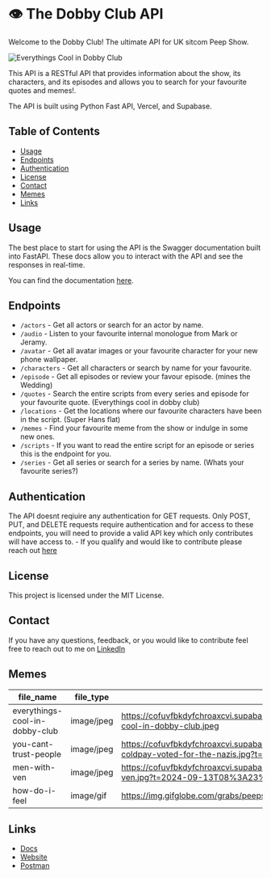# 👁️ The Dobby Club API

Welcome to the Dobby Club! The ultimate API for UK sitcom Peep Show.

![Everythings Cool in Dobby Club](https://cofuvfbkdyfchroaxcvi.supabase.co/storage/v1/object/public/memes/everythings-cool-in-dobby-club.jpeg)

This API is a RESTful API that provides information about the show, its characters, and its episodes and allows you to search for your favourite quotes and memes!. 

The API is built using Python Fast API, Vercel, and Supabase.

## Table of Contents

- [Usage](#usage)
- [Endpoints](#endpoints)
- [Authentication](#authentication)
- [License](#license)
- [Contact](#contact)
- [Memes](#memes)
- [Links](#links)

## Usage

The best place to start for using the API is the Swagger documentation built into FastAPI. These docs allow you to interact with the API and see the responses in real-time.

You can find the documentation [here](https://thedobby.club/docs/).

## Endpoints
- `/actors` - Get all actors or search for an actor by name.
- `/audio` - Listen to your favourite internal monologue from Mark or Jeramy.
- `/avatar` - Get all avatar images or your favourite character for your new phone wallpaper.
- `/characters` - Get all characters or search by name for your favourite.
- `/episode` - Get all episodes or review your favour episode. (mines the Wedding)
- `/quotes` - Search the entire scripts from every series and episode for your favourite quote. (Everythings cool in dobby club)
- `/locations` - Get the locations where our favourite characters have been in the script. (Super Hans flat)
- `/memes` - Find your favourite meme from the show or indulge in some new ones.
- `/scripts` - If you want to read the entire script for an episode or series this is the endpoint for you.
- `/series` - Get all series or search for a series by name. (Whats your favourite series?)

## Authentication

The API doesnt reqiuire any authentication for GET requests. Only POST, PUT, and DELETE requests require authentication and for access to these endpoints, you will need to provide a valid API key which only contributes will have access to. - If you qualify and would like to contribute please reach out [here](#contact)

## License

This project is licensed under the MIT License.

## Contact

If you have any questions, feedback, or you would like to contribute feel free to reach out to me on [LinkedIn](https://www.linkedin.com/in/jordan-prescott)

## Memes

| file_name | file_type | file_url |
|-----------|-----------|----------|
| everythings-cool-in-dobby-club | image/jpeg | https://cofuvfbkdyfchroaxcvi.supabase.co/storage/v1/object/public/memes/everythings-cool-in-dobby-club.jpeg |
| you-cant-trust-people | image/jpeg | https://cofuvfbkdyfchroaxcvi.supabase.co/storage/v1/object/public/memes/like-coldpay-voted-for-the-nazis.jpg?t=2024-09-13T12%3A39%3A44.474Z |
| men-with-ven | image/jpeg | https://cofuvfbkdyfchroaxcvi.supabase.co/storage/v1/object/public/memes/men-with-ven.jpg?t=2024-09-13T08%3A23%3A18.963Z |
| how-do-i-feel | image/gif | https://img.gifglobe.com/grabs/peepshow/S04E06/gif/wfSroiiPM26c.gif |

## Links
- [Docs](https://thedobby.club/docs/)
- [Website](https://jordan-prescott/portfolio/peep-show-api)
- [Postman](https://www.postman.com/lively-spaceship-757822/workspace/the-dobby-club/collection/13389112-74eb133b-8ee1-4e7e-bb22-ccdb4490d090?action=share&creator=13389112&active-environment=13389112-617870ff-bad0-4861-bfd6-8b4d152b999f)
